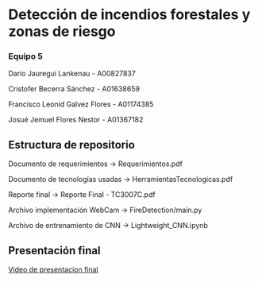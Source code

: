 # Detección de incendios forestales y zonas de riesgo

### Equipo 5

Dario Jauregui Lankenau - A00827837

Cristofer Becerra Sánchez - A01638659

Francisco Leonid Galvez Flores - A01174385

Josué Jemuel Flores Nestor - A01367182 

## Estructura de repositorio

Documento de requerimientos -> Requerimientos.pdf

Documento de tecnologías usadas -> HerramientasTecnologicas.pdf

Reporte final -> Reporte Final - TC3007C.pdf

Archivo implementación WebCam -> FireDetection/main.py

Archivo de entrenamiento de CNN -> Lightweight_CNN.ipynb


## Presentación final

[Video de presentacion final](https://youtu.be/Fq_DmQHMi54)
